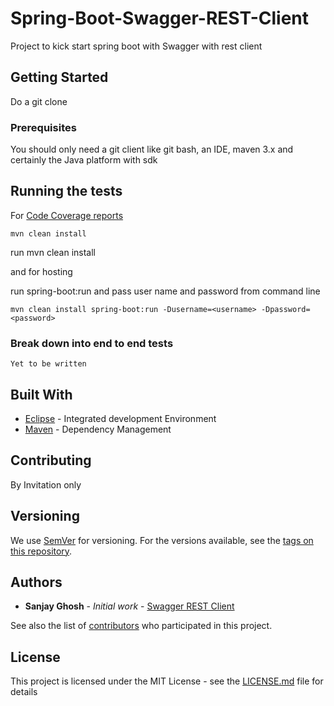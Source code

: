 # Spring-Boot-Swagger-REST-Client

Project to kick start spring boot with Swagger with rest client

## Getting Started

Do a git clone 


### Prerequisites

You should only need a git client like git bash, an IDE, maven 3.x and certainly the Java platform with sdk


## Running the tests

For [Code Coverage reports](https://github.com/codeWriter9/spring-poc/blob/master/swagger-rest-client/code-coverage/jacoco.csv)

```
mvn clean install
```

run mvn clean install

and for hosting 

run spring-boot:run and pass user name and password from command line

```
mvn clean install spring-boot:run -Dusername=<username> -Dpassword=<password>
```

### Break down into end to end tests

```
Yet to be written

```

## Built With

* [Eclipse](https://www.eclipse.org/downloads/) - Integrated development Environment
* [Maven](https://maven.apache.org/) - Dependency Management


## Contributing

By Invitation only

## Versioning

We use [SemVer](http://semver.org/) for versioning. For the versions available, see the [tags on this repository](https://github.com/your/project/tags). 

## Authors

* **Sanjay Ghosh** - *Initial work* - [Swagger REST Client](https://github.com/codeWriter9/spring-poc/tree/master/swagger-rest-client)

See also the list of [contributors](https://github.com/your/project/contributors) who participated in this project.

## License

This project is licensed under the MIT License - see the [LICENSE.md](LICENSE.md) file for details
